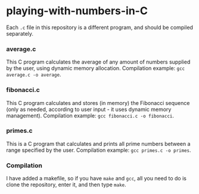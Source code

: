 # playing-with-numbers-in-C

Each `.c` file in this repository is a different program, and should be compiled separately.

### average.c
This C program calculates the average of any amount of numbers supplied by the user, using dynamic memory allocation. Compilation example: `gcc average.c -o average`.

### fibonacci.c
This C program calculates and stores (in memory) the Fibonacci sequence (only as needed, according to user input - it uses dynamic memory management). Compilation example: `gcc fibonacci.c -o fibonacci`.

### primes.c
This is a C program that calculates and prints all prime numbers between a range specified by the user. Compilation example: `gcc primes.c -o primes`.

### Compilation
I have added a makefile, so if you have `make` and `gcc`, all you need to do is clone the repository, enter it, and then type `make`.
